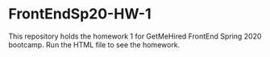 # FrontEndSp20-HW-1
This repository holds the homework 1 for GetMeHired FrontEnd Spring 2020 bootcamp.
Run the HTML file to see the homework.
